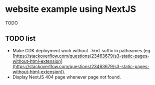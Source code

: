 # website example using NextJS

TODO

## TODO list

- Make CDK deployment work without `.html` suffix in pathnames (eg [https://stackoverflow.com/questions/23463679/s3-static-pages-without-html-extension](https://stackoverflow.com/questions/23463679/s3-static-pages-without-html-extension)).
- Display NextJS 404 page whenever page not found.
